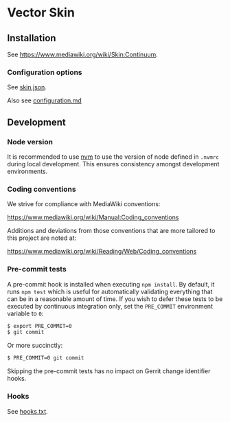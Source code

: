 Vector Skin
========================

Installation
------------

See <https://www.mediawiki.org/wiki/Skin:Continuum>.

### Configuration options

See [skin.json](skin.json).

Also see [configuration.md](doc/configuration/configuration.md)

Development
-----------

### Node version

It is recommended to use [nvm](https://github.com/nvm-sh/nvm) to use the version of node defined
in `.nvmrc` during local development. This ensures consistency amongst development environments.

### Coding conventions

We strive for compliance with MediaWiki conventions:

<https://www.mediawiki.org/wiki/Manual:Coding_conventions>

Additions and deviations from those conventions that are more tailored to this
project are noted at:

<https://www.mediawiki.org/wiki/Reading/Web/Coding_conventions>

### Pre-commit tests

A pre-commit hook is installed when executing `npm install`. By default, it runs
`npm test` which is useful for automatically validating everything that can be
in a reasonable amount of time. If you wish to defer these tests to be executed
by continuous integration only, set the `PRE_COMMIT` environment variable to `0`:

```bash
$ export PRE_COMMIT=0
$ git commit
```

Or more succinctly:

```bash
$ PRE_COMMIT=0 git commit
```

Skipping the pre-commit tests has no impact on Gerrit change identifier hooks.

### Hooks
See [hooks.txt](hooks.txt).
